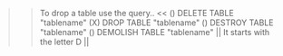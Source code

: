>> To drop a table use the query.. <<
() DELETE TABLE "tablename"
(X) DROP TABLE "tablename"
() DESTROY TABLE "tablename"
() DEMOLISH TABLE "tablename"
|| It starts with the letter D ||
